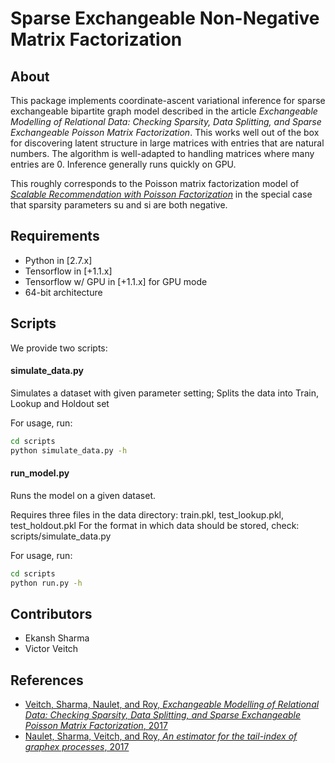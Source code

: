 # Sparse Exchangeable Non-Negative Matrix Factorization

## About

This package implements coordinate-ascent variational inference for sparse exchangeable bipartite graph model described in the article *Exchangeable Modelling of Relational Data: Checking Sparsity, Data Splitting, and Sparse Exchangeable Poisson Matrix Factorization*. This works well out of the box for discovering latent structure in large matrices with entries that are natural numbers. The algorithm is well-adapted to handling matrices where many entries are 0. Inference generally runs quickly on GPU.

This roughly corresponds to the Poisson matrix factorization model of [*Scalable Recommendation with Poisson Factorization*](https://arxiv.org/pdf/1311.1704.pdf) in the special case that sparsity parameters su and si are both negative.


## Requirements

* Python in [2.7.x]
* Tensorflow in [+1.1.x]
* Tensorflow w/ GPU in [+1.1.x] for GPU mode
* 64-bit architecture

## Scripts
We provide two scripts: 

#### simulate_data.py
Simulates a dataset with given parameter setting; Splits the data into Train, Lookup and Holdout set

For usage, run:
```bash
cd scripts
python simulate_data.py -h
```

#### run_model.py
Runs the model on a given dataset.

Requires three files in the data directory: train.pkl, test_lookup.pkl, test_holdout.pkl
For the format in which data should be stored, check: scripts/simulate_data.py

For usage, run: 
```bash
cd scripts
python run.py -h
```

## Contributors

* Ekansh Sharma 
* Victor Veitch

## References

* [Veitch, Sharma, Naulet, and Roy, *Exchangeable Modelling of Relational Data: Checking Sparsity, Data Splitting, and Sparse Exchangeable Poisson Matrix Factorization*, 2017](http://victorveitch.com/assets/pdfs/deanon.pdf)
* [Naulet, Sharma, Veitch, and Roy, *An estimator for the tail-index of graphex processes*, 2017](https://arxiv.org/pdf/1712.01745.pdf)